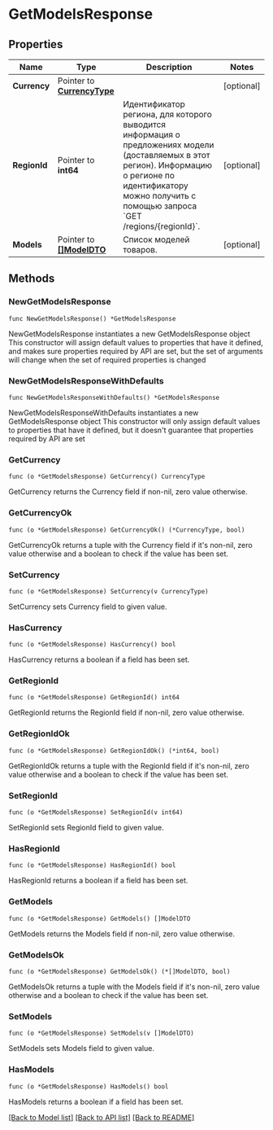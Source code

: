 # GetModelsResponse

## Properties

Name | Type | Description | Notes
------------ | ------------- | ------------- | -------------
**Currency** | Pointer to [**CurrencyType**](CurrencyType.md) |  | [optional] 
**RegionId** | Pointer to **int64** | Идентификатор региона, для которого выводится информация о предложениях модели (доставляемых в этот регион).  Информацию о регионе по идентификатору можно получить с помощью запроса &#x60;GET /regions/{regionId}&#x60;.  | [optional] 
**Models** | Pointer to [**[]ModelDTO**](ModelDTO.md) | Список моделей товаров. | [optional] 

## Methods

### NewGetModelsResponse

`func NewGetModelsResponse() *GetModelsResponse`

NewGetModelsResponse instantiates a new GetModelsResponse object
This constructor will assign default values to properties that have it defined,
and makes sure properties required by API are set, but the set of arguments
will change when the set of required properties is changed

### NewGetModelsResponseWithDefaults

`func NewGetModelsResponseWithDefaults() *GetModelsResponse`

NewGetModelsResponseWithDefaults instantiates a new GetModelsResponse object
This constructor will only assign default values to properties that have it defined,
but it doesn't guarantee that properties required by API are set

### GetCurrency

`func (o *GetModelsResponse) GetCurrency() CurrencyType`

GetCurrency returns the Currency field if non-nil, zero value otherwise.

### GetCurrencyOk

`func (o *GetModelsResponse) GetCurrencyOk() (*CurrencyType, bool)`

GetCurrencyOk returns a tuple with the Currency field if it's non-nil, zero value otherwise
and a boolean to check if the value has been set.

### SetCurrency

`func (o *GetModelsResponse) SetCurrency(v CurrencyType)`

SetCurrency sets Currency field to given value.

### HasCurrency

`func (o *GetModelsResponse) HasCurrency() bool`

HasCurrency returns a boolean if a field has been set.

### GetRegionId

`func (o *GetModelsResponse) GetRegionId() int64`

GetRegionId returns the RegionId field if non-nil, zero value otherwise.

### GetRegionIdOk

`func (o *GetModelsResponse) GetRegionIdOk() (*int64, bool)`

GetRegionIdOk returns a tuple with the RegionId field if it's non-nil, zero value otherwise
and a boolean to check if the value has been set.

### SetRegionId

`func (o *GetModelsResponse) SetRegionId(v int64)`

SetRegionId sets RegionId field to given value.

### HasRegionId

`func (o *GetModelsResponse) HasRegionId() bool`

HasRegionId returns a boolean if a field has been set.

### GetModels

`func (o *GetModelsResponse) GetModels() []ModelDTO`

GetModels returns the Models field if non-nil, zero value otherwise.

### GetModelsOk

`func (o *GetModelsResponse) GetModelsOk() (*[]ModelDTO, bool)`

GetModelsOk returns a tuple with the Models field if it's non-nil, zero value otherwise
and a boolean to check if the value has been set.

### SetModels

`func (o *GetModelsResponse) SetModels(v []ModelDTO)`

SetModels sets Models field to given value.

### HasModels

`func (o *GetModelsResponse) HasModels() bool`

HasModels returns a boolean if a field has been set.


[[Back to Model list]](../README.md#documentation-for-models) [[Back to API list]](../README.md#documentation-for-api-endpoints) [[Back to README]](../README.md)


